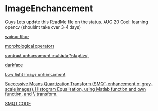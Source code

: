 # ImageEnchancement

Guys Lets update this ReadMe file on the status.
AUG 20
Goel: learning opencv (shouldnt take over 3-4 days)



[weiner filter](https://in.mathworks.com/help/images/deblurring-images-using-a-wiener-filter.html)


[morphological operators](https://in.mathworks.com/help/images/morphological-filtering.html#:~:text=In%20a%20morphological%20operation%2C%20each,shapes%20in%20the%20input%20image.)


[contrast enhancement-multiple(Adaptive)](https://in.mathworks.com/help/images/contrast-enhancement-techniques.html)

[darkface](https://github.com/Ir1d/DARKFACE_eval_tools/blob/master/README.md)


[Low light image enhancement](https://in.mathworks.com/help/images/low-light-image-enhancement.html)


[Successive Means Quantization Transform (SMQT-enhancement of gray-scale images), Histogram Equalization, using Matlab
function and own function, and V transform. ](http://bth.diva-portal.org/smash/get/diva2:817007/FULLTEXT01.pdf)

[SMQT CODE](https://stackoverflow.com/questions/24385880/smqt-matlab-code-the-successive-mean-quantization-transform)
